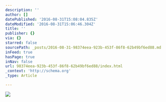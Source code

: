 ```yaml
---
description: ''
author: []
datePublished: '2016-08-31T15:08:04.835Z'
dateModified: '2016-08-31T15:06:46.304Z'
title: ''
publisher: {}
via: {}
starred: false
sourcePath: _posts/2016-08-31-98374eea-923b-453f-86f8-62b49bf6ed88.md
inFeed: true
hasPage: true
inNav: false
url: 98374eea-923b-453f-86f8-62b49bf6ed88/index.html
_context: 'http://schema.org'
_type: Article

---
```

![](https://the-grid-user-content.s3-us-west-2.amazonaws.com/29e83227-b821-49c8-b7c6-997248495706.png)